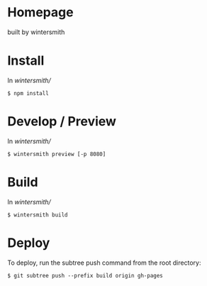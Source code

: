 Homepage
========

built by wintersmith

# Install

In _wintersmith/_

	$ npm install
	
# Develop / Preview

In _wintersmith/_

	$ wintersmith preview [-p 8080]
	
	
# Build

In _wintersmith/_

	$ wintersmith build
	
# Deploy

To deploy, run the subtree push command from the root directory:

	$ git subtree push --prefix build origin gh-pages